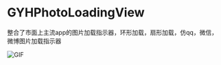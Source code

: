# GYHPhotoLoadingView
整合了市面上主流app的图片加载指示器，环形加载，扇形加载，仿qq，微信，微博图片加载指示器

![GIF](https://raw.githubusercontent.com/gaoyuhang/GYHPhotoLoadingView/master/photo/testgif.gif)
